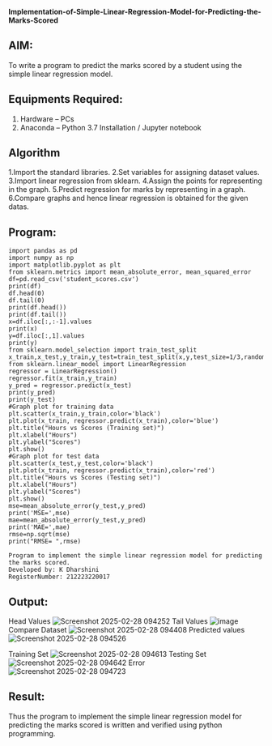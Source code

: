 **Implementation-of-Simple-Linear-Regression-Model-for-Predicting-the-Marks-Scored**

## AIM:
To write a program to predict the marks scored by a student using the simple linear regression model.

## Equipments Required:
1. Hardware – PCs
2. Anaconda – Python 3.7 Installation / Jupyter notebook

## Algorithm
1.Import the standard libraries.
2.Set variables for assigning dataset values.
3.Import linear regression from sklearn.
4.Assign the points for representing in the graph.
5.Predict regression for marks by representing in a graph.
6.Compare graphs and hence linear regression is obtained for the given datas.

## Program:
```
import pandas as pd
import numpy as np
import matplotlib.pyplot as plt
from sklearn.metrics import mean_absolute_error, mean_squared_error
df=pd.read_csv('student_scores.csv')
print(df)
df.head(0)
df.tail(0)
print(df.head())
print(df.tail())
x=df.iloc[:,:-1].values
print(x)
y=df.iloc[:,1].values
print(y)
from sklearn.model_selection import train_test_split
x_train,x_test,y_train,y_test=train_test_split(x,y,test_size=1/3,random_state=0)
from sklearn.linear_model import LinearRegression
regressor = LinearRegression()
regressor.fit(x_train,y_train)
y_pred = regressor.predict(x_test)
print(y_pred)
print(y_test)
#Graph plot for training data
plt.scatter(x_train,y_train,color='black')
plt.plot(x_train, regressor.predict(x_train),color='blue') 
plt.title("Hours vs Scores (Training set)")
plt.xlabel("Hours")
plt.ylabel("Scores")
plt.show()
#Graph plot for test data
plt.scatter(x_test,y_test,color='black')
plt.plot(x_train, regressor.predict(x_train),color='red')
plt.title("Hours vs Scores (Testing set)")
plt.xlabel("Hours")
plt.ylabel("Scores")
plt.show()
mse=mean_absolute_error(y_test,y_pred)
print('MSE=',mse)
mae=mean_absolute_error(y_test,y_pred)
print('MAE=',mae)
rmse=np.sqrt(mse)
print("RMSE= ",rmse)
```
```
Program to implement the simple linear regression model for predicting the marks scored.
Developed by: K Dharshini
RegisterNumber: 212223220017

```

## Output:
Head Values
![Screenshot 2025-02-28 094252](https://github.com/user-attachments/assets/5a17c401-f560-4193-89d8-c7b0523df028)
Tail Values
![image](https://github.com/user-attachments/assets/1b91e156-b944-446c-b165-0cbc1d4811f2)
Compare Dataset
![Screenshot 2025-02-28 094408](https://github.com/user-attachments/assets/e395b609-97be-45a6-8fec-71940b3eee83)
Predicted values
![Screenshot 2025-02-28 094526](https://github.com/user-attachments/assets/1a0a0f94-e3f8-478d-9663-1884f8601ca1)

Training Set
![Screenshot 2025-02-28 094613](https://github.com/user-attachments/assets/bbff8817-3377-4073-9905-6ce88a5474d1)
Testing Set
![Screenshot 2025-02-28 094642](https://github.com/user-attachments/assets/80c96868-2d4b-4e72-b1ed-448abee776ab)
Error
![Screenshot 2025-02-28 094723](https://github.com/user-attachments/assets/4c43d110-852e-4df1-b651-4571db457133)











## Result:
Thus the program to implement the simple linear regression model for predicting the marks scored is written and verified using python programming.
